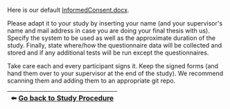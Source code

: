Here is our default [InformedConsent.docx](uploads/9c89c05f8e3f8bedb084da1d96ec77fa/InformedConsent.docx). 

Please adapt it to your study by inserting your name (and your supervisor's name and mail address in case you are doing your final thesis with us). Specify the system to be used as well as the approximate duration of the study.
Finally, state where/how the questionnaire data will be collected and stored and if any additional tests will be run except the questionnaires.

Take care each and every participant signs it. Keep the signed forms (and hand them over to your supervisor at the end of the study). We recommend scanning them and adding them to an appropriate git repo.


|:arrow_left: [Go back to Study Procedure](StudyProcedure)|
|--------------:|